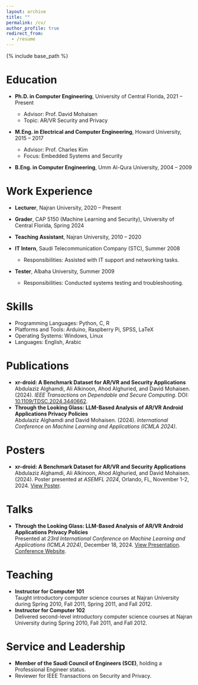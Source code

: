 ```yaml
---
layout: archive
title: ""
permalink: /cv/
author_profile: true
redirect_from:
  - /resume
---
```


{% include base_path %}

Education
======
* **Ph.D. in Computer Engineering**, University of Central Florida, 2021 – Present  
  * Advisor: Prof. David Mohaisen  
  * Topic: AR/VR Security and Privacy  

* **M.Eng. in Electrical and Computer Engineering**, Howard University, 2015 – 2017
  * Advisor: Prof. Charles Kim  
  * Focus: Embedded Systems and Security  

* **B.Eng. in Computer Engineering**, Umm Al-Qura University, 2004 – 2009  

Work Experience
======
* **Lecturer**, Najran University, 2020 – Present   

* **Grader**, CAP 5150 (Machine Learning and Security), University of Central Florida, Spring 2024  

* **Teaching Assistant**, Najran University, 2010 – 2020  

* **IT Intern**, Saudi Telecommunication Company (STC), Summer 2008  
  * Responsibilities: Assisted with IT support and networking tasks.  

* **Tester**, Albaha University, Summer 2009  
  * Responsibilities: Conducted systems testing and troubleshooting.  

Skills
======
* Programming Languages: Python, C, R  
* Platforms and Tools: Arduino, Raspberry Pi, SPSS, LaTeX  
* Operating Systems: Windows, Linux  
* Languages: English, Arabic  

Publications
======
<ul>
  <li><b>xr-droid: A Benchmark Dataset for AR/VR and Security Applications</b><br>
  Abdulaziz Alghamdi, Ali Alkinoon, Ahod Alghuried, and David Mohaisen. (2024). <i>IEEE Transactions on Dependable and Secure Computing</i>. DOI: <a href="https://doi.ieeecomputersociety.org/10.1109/TDSC.2024.3440662">10.1109/TDSC.2024.3440662</a>.
  </li>
  <li><b>Through the Looking Glass: LLM-Based Analysis of AR/VR Android Applications Privacy Policies</b><br>
  Abdulaziz Alghamdi and David Mohaisen. (2024). <i>International Conference on Machine Learning and Applications (ICMLA 2024)</i>.
  </li>
</ul>
  
Posters
======
<ul>
  <li><b>xr-droid: A Benchmark Dataset for AR/VR and Security Applications</b><br>
  Abdulaziz Alghamdi, Ali Alkinoon, Ahod Alghuried, and David Mohaisen. (2024). Poster presented at <i>ASEMFL 2024</i>, Orlando, FL, November 1-2, 2024. <a href="https://docs.google.com/presentation/d/1LmBL5YJXJ_li47AZEprkbOco6BeYMYFO/edit?usp=sharing&ouid=102312982814356290884&rtpof=true&sd=true">View Poster</a>.
  </li>
</ul>

Talks
======
<ul>
  <li><b>Through the Looking Glass: LLM-Based Analysis of AR/VR Android Applications Privacy Policies</b><br>
  Presented at <i>23rd International Conference on Machine Learning and Applications (ICMLA 2024)</i>, December 18, 2024. <a href="https://docs.google.com/presentation/d/1eGlDHZYaj-Jy3eLCQM0SJ7dYY5WGixtd/edit?usp=sharing&ouid=102312982814356290884&rtpof=true&sd=true">View Presentation</a>. <a href="https://www.icmla-conference.org/icmla24/">Conference Website</a>.
  </li>
</ul>

Teaching
======
<ul>
  <li><b>Instructor for Computer 101</b><br>
  Taught introductory computer science courses at Najran University during Spring 2010, Fall 2011, Spring 2011, and Fall 2012.
  </li>
  <li><b>Instructor for Computer 102</b><br>
  Delivered second-level introductory computer science courses at Najran University during Spring 2010, Fall 2011, and Fall 2012.
  </li>
</ul>
  
Service and Leadership
======
* **Member of the Saudi Council of Engineers (SCE)**, holding a Professional Engineer status.  
* Reviewer for IEEE Transactions on Security and Privacy.  

